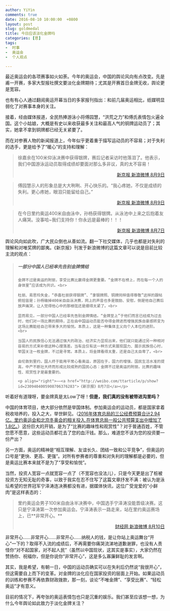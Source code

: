 ```yaml
---
author: YiYin
comments: true
date: 2016-08-10 10:00:00  +0800
layout: post
slug: goldmedal
title: 今日应该淡化金牌吗
categories: [思]
tags:
-  时事
-  奥运会
-  个人观点

---
```


最近奥运会的各项赛事如火如荼。今年的奥运会，中国的舆论风向有点改变。先是甫一开赛，多家大型报社撰文要淡化金牌期待；尤其是开赛首日金牌无收，舆论更是宽容。

也有有心人通过翻阅奥运开幕当日的多家报刊指出：和前几届奥运相比，纸媒明显弱化了对赛事本身的关注。

接着，经由媒体报道，全民热捧游泳小将傅园慧，“洪荒之力”和傅氏表情包火遍全国。这个小姑娘，大概是有史以来收获最多关注和最高人气的铜牌运动员了；其实，她拿不拿到铜牌都已经无关紧要了。

而在对参赛人物的新闻报道上，今年似乎更着重于描写运动员的不容易；对于失利的选手，更是给予了“暖心”的支持和理解：

<blockquote>
	徐嘉余在100米仰泳决赛中获得银牌，赛后记者采访时他落泪了。他表示，我们中国游泳运动员取得成绩却要面对那么多非议，真的太不容易！
	<p align="right"><a href="http://weibo.com/1644114654/E2Jxf3tNU">新京报 新浪微博 8月9日</a></p>
</blockquote>

<blockquote>
	傅园慧示人的形象总是大大咧咧、开心快乐的。“我心疼她，不仅是成绩的失利。更心疼她，眼泪只能留给自己。”
	<p align="right"><a href="http://weibo.com/1644114654/E2JKkbHsI">新京报 新浪微博 8月9日</a></p>
</blockquote>

<blockquote>
	在今日里约奥运400米自由泳中，孙杨获得银牌。从泳池中上来之后抱着友人痛哭。没事哈~我们支持你！你永远是最棒的！！！
	<p align="right"><a href="http://weibo.com/1644114654/E2qeQiUjQ">新京报 新浪微博 8月7日</a></p>
</blockquote>

舆论风向如此吹，广大民众倒也从善如流。翻一下社交媒体，几乎也都是对失利的理解和对唯奖牌的鄙夷。《新京报》刊发于新浪微博的这篇文章可以说是目前比较主流的观点：

<blockquote>
	<h5>一部分中国人已经率先告别金牌情结</h5>

	金牌不过是奥运的附丽，享受比赛比赢得金牌更重要。“金牌不在榜上，而在每一个人的身体里”应该成为共识。<br>

	杜丽、易思玲失金，“恭喜杜丽获得银牌”、“拿银牌照、铜牌同样值得尊敬”这样的跟帖俯拾皆是；孙杨输掉400米自由泳决赛，网上的声音也多是鼓励、安慰，倒是他自己赛后放声痛哭，让人觉得他心中的那根弦还是绷得太紧了。<br>

	显而易见，一部分中国人已经率先告别金牌情结。“金牌至上”于他们而言已经成为过去时，他们对一场比赛的期待，正在由中国运动员能否夺得金牌进而增强民族自豪感转变为这场比赛能给自己带来多大的愉悦。本质上，这是一种集体主义向个人本位的进阶。<br>

	当国人的民族信心无法通过强大的政治、经济实力显现出来，他们就只能通过另一种相对容易的方式来补偿这种心理落差。当有且仅有这一种方式来展现国力、展示民族信心时，举国关注一枚金牌，不过是寻常。本质上，将金牌看得太重，还是自己太自卑了。<br>

	由伦敦到里约，国人终于能用平常心看奥运，原因在于，国力的增强，国民生活水准的提高，中产不断壮大终而形成比较成熟的国民心态：金牌不过是奥运的附丽，比赛的趣味性、观赏性才是最重要的。

	<p align="right">——<a href="http://weibo.com/ttarticle/p/show?id=2309404005908706376283">《新京报》8月7日</a></p>
</blockquote>

听着好有道理呀，要金牌真是太Low了呀！**但是，我们真的没有被带进沟里吗？**

中国的体育项目，绝大部分依然是举国体制。参加奥运会的运动员，都是国家拿着税收培养的，投入之大，举世鲜见。（<a href="http://weibo.com/1644114654/E2N9RBytj">2016年体育总局的三公经费预算合计2.94亿。里约奥运会和北京冬奥会的相关投入,在体育总局一般公共预算支出中增加了1.8亿。</a>）这份巨大的开销，是为了“比赛的趣味性和观赏性”？对于普通百姓，不管您愿不愿意，这些运动员都花去了您的血汗钱。那么，难道您不该为您的投资要一份产出？

另一方面，奥运的精神是“相互理解、友谊长久、团结一致和公平竞争”，但奥运的口号是“更快、更高、更强”。对所有参赛者的尊重和对失利的理解都是必要的，但是奥运比赛本来就不是为了“享受和愉悦”。

当然，投资人宽容一点就宽容一点了（不宽容也没法儿），只是今天更是出了桩被投资方无知无耻的奇事，以致于我实在忍不住写了这篇文章抒发不满：被认为是泳坛希望的世界冠军宁泽涛连决赛都没有进，据媒体快讯，这位广受宠爱的“小鲜肉”是这样表态的：

<blockquote>
	里约奥运会男子100米自由泳半决赛中，中国选手宁泽涛没能晋级决赛。这只是宁泽涛第一次参加奥运会。宁泽涛表示一路走来，站在里约奥运赛场上，已**非常开心。**
	<p align="right"><a href="http://weibo.com/1642088277/E2SjPwfpU">财经网 新浪微博 8月10日</a></p>
</blockquote>

非常开心……非常开心……非常开心……纳税人的钱，是让你站上奥运舞台“开心”一下的？取得不入流的成绩后，不再需要你痛哭流涕地道歉谢罪，也没有人责怪你“对不起国家，对不起人民”（虽然以中国现状，这其实是事实），大家仍然在赞扬你、祝福你，但是你说你“非常开心”，这是多么寡廉鲜耻的发言啊。

其实，我是希望，有朝一日，中国的运动员确实可以在失利后仍然说“我很开心”，但这需要自上而下的变革。对金牌的淡化应在国家投资的层面上开始。如果运动员的训练和参赛不再依靠财政拨款，那一刻，谈论“不唯金牌”、“享受比赛”、“轻松奥运”才有意义。

目前的情况下，再夸张的奥运表情包也只是沉重的娱乐。我们甚至应该想一想，为什么今年舆论如此致力于淡化金牌关注？
